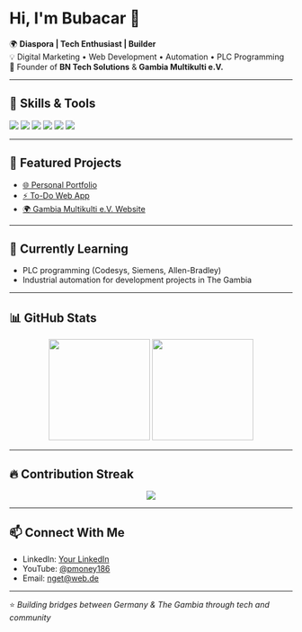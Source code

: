 # Hi, I'm Bubacar 👋  

🌍 **Diaspora | Tech Enthusiast | Builder**  
💡 Digital Marketing • Web Development • Automation • PLC Programming  
🚀 Founder of **BN Tech Solutions** & **Gambia Multikulti e.V.**  

---

## 🔧 Skills & Tools  
<p align="left">
  <img src="https://img.shields.io/badge/Code-JavaScript-yellow?logo=javascript" />
  <img src="https://img.shields.io/badge/Code-Python-blue?logo=python" />
  <img src="https://img.shields.io/badge/PLC-Ladder%20Logic-orange" />
  <img src="https://img.shields.io/badge/Tools-Git-black?logo=git" />
  <img src="https://img.shields.io/badge/Editor-VS%20Code-blue?logo=visualstudiocode" />
  <img src="https://img.shields.io/badge/Hosting-Vercel-black?logo=vercel" />
</p>

---

## 📌 Featured Projects  
- [🌐 Personal Portfolio](https://your-vercel-link.vercel.app)  
- [⚡ To-Do Web App](https://your-todo-link.vercel.app)  
- [🌍 Gambia Multikulti e.V. Website](https://your-gambia-link.vercel.app)  

---

## 🌱 Currently Learning  
- PLC programming (Codesys, Siemens, Allen-Bradley)  
- Industrial automation for development projects in The Gambia  

---

## 📊 GitHub Stats  
<p align="center">
  <img src="https://github-readme-stats.vercel.app/api?username=YOUR_USERNAME&show_icons=true&theme=radical" height="180" />
  <img src="https://github-readme-stats.vercel.app/api/top-langs/?username=YOUR_USERNAME&layout=compact&theme=radical" height="180" />
</p>

---

## 🔥 Contribution Streak  
<p align="center">
  <img src="https://streak-stats.demolab.com/?user=YOUR_USERNAME&theme=radical" />
</p>

---

## 📫 Connect With Me  
- LinkedIn: [Your LinkedIn](https://linkedin.com/in/your-link)  
- YouTube: [@pmoney186](https://youtube.com/@pmoney186)  
- Email: nget@web.de  

---
⭐️ *Building bridges between Germany & The Gambia through tech and community*

